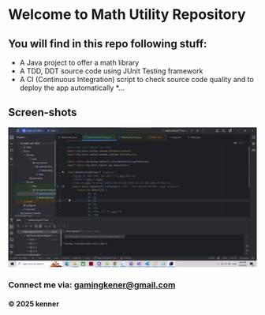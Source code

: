 # Welcome to Math Utility Repository

## You will find in this repo following stuff:
* A Java project to offer a math library
* A TDD, DDT source code using JUnit Testing
framework
* A CI (Continuous Integration) script to check source code quality and to deploy the app automatically
*...

## Screen-shots
![Source code with TDD](https://github.com/Kenner47/math-util-1802/blob/main/screen-shots/Source-code-with-TDD-DDT.png)


### Connect me via: gamingkener@gmail.com

#### &#169; 2025 kenner 
